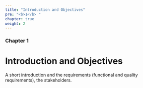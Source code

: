 ```yaml
---
title: "Introduction and Objectives"
pre: "<b>1</b> "
chapter: true
weight: 2
---
```


### Chapter 1

# Introduction and Objectives

A short introduction and the requirements (functional and quality requirements), the stakeholders.
